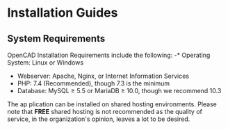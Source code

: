     
# Installation Guides

## System Requirements

OpenCAD Installation Requirements include the following: -* Operating System: Linux or Windows

 - Webserver: Apache, Nginx, or Internet Information Services
 - PHP: 7.4 (Recommended), though 7.3 is the minimum
 - Database: MySQL ≥ 5.5 or MariaDB ≥ 10.0, though we recommend 10.3
      
The ap  plication can be installed on shared hosting environments. Please note that **FREE** shared hosting is not recommended as the quality of service, in the organization's opinion, leaves a lot to be desired.  
